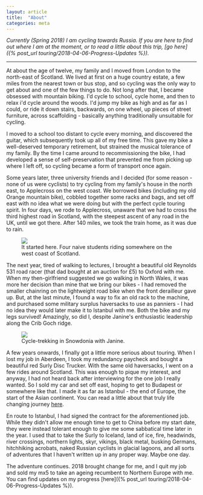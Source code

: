 ```yaml
---
layout: article
title:  "About"
categories: meta
---
```


*Currently (Spring 2018) I am cycling towards Russia. If you are here to find out where I am at the moment, or to read a little about this trip, [go here]({% post_url touring/2018-04-06-Progress-Updates %}).*

------------------------

At about the age of twelve, my family and I moved from London to the north-east of Scotland. We lived at first on a huge country estate, a few miles from the nearest town or bus stop, and so cycling was the only way to get about and one of the few things to do. Not long after that, I became obsessed with mountain biking. I'd cycle to school, cycle home, and then to relax i'd cycle around the woods. I'd jump my bike as high and as far as I could, or ride it down stairs, backwards, on one wheel, up pieces of street furniture, across scaffolding - basically anything traditionally unsuitable for cycling.

I moved to a school too distant to cycle every morning, and discovered the guitar, which subsequently took up all of my free time. This gave my bike a well-deserved temporary retirement, but strained the musical tolerance of my family. By the time I came around to recommissioning the bike, I had developed a sense of self-preservation that prevented me from picking up where I left off, so cycling became a form of transport once again.

Some years later, three university friends and I decided (for some reason - none of us were cyclists) to try cycling from my family's house in the north east, to Applecross on the west coast. We borrowed bikes (including my old Orange mountain bike), cobbled together some racks and bags, and set off east with no idea what we were doing but with the perfect cycle touring spirit. In four days, we rode to Applecross, unaware that we had to cross the third highest road in Scotland, with the steepest ascent of any road in the UK, until we got there. After 140 miles, we took the train home, as it was due to rain.

<figure>
  <img src="{{site.url}}/images/539104_10151026953073062_1827171210_n.jpg"/>
  <figcaption>It started here. Four naive students riding somewhere on the west coast of Scotland.</figcaption>
</figure>

The next year, tired of walking to lectures, I brought a beautiful old Reynolds 531 road racer (that dad bought at an auction for £5) to Oxford with me. When my then-girlfriend suggested we go walking in North Wales, it was more her decision than mine that we bring our bikes - I had removed the smaller chainring on the lightweight road bike when the front derailleur gave up. But, at the last minute, I found a way to fix an old rack to the machine, and purchased some military surplus haversacks to use as panniers - I had no idea they would later make it to Istanbul with me. Both the bike and my legs survived! Amazingly, so did I, despite Janine's enthusiastic leadership along the Crib Goch ridge.

<figure>
  <img src="{{site.url}}/images/IMG_0916.JPG"/>
  <figcaption>Cycle-trekking in Snowdonia with Janine.</figcaption>
</figure>

A few years onwards, I finally got a little more serious about touring. When I lost my job in Aberdeen, I took my redundancy paycheck and bought a beautiful red Surly Disc Trucker. With the same old haversacks, I went on a few rides around Scotland. This was enough to pique my interest, and anyway, I had not heard back after interviewing for the one job I really wanted. So I sold my car and set off east, hoping to get to Budapest or somewhere like that. I made it as far as Istanbul - the end of Europe, the start of the Asian continent. You can read a little about that truly life changing journey [here](../touring-2016-archive/).

En route to Istanbul, I had signed the contract for the aforementioned job. While they didn't allow me enough time to get to China before my start date, they were instead tolerant enough to give me some sabbatical time later in the year. I used that to take the Surly to Iceland, land of ice, fire, headwinds, river crossings, northern lights, skyr, vikings, black metal, busking Germans, hitchhiking acrobats, naked Russian cyclists in glacial lagoons, and all sorts of adventures that I haven't written up in any proper way. Maybe one day.

The adventure continues. 2018 brought change for me, and I quit my job and sold my mx5 to take an ageing recumbent to Northern Europe with me. You can find updates on my progress [here]({% post_url touring/2018-04-06-Progress-Updates %}).

